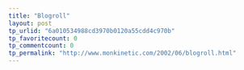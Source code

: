 ```yaml
---
title: "Blogroll"
layout: post
tp_urlid: "6a010534988cd3970b0120a55cdd4c970b"
tp_favoritecount: 0
tp_commentcount: 0
tp_permalink: "http://www.monkinetic.com/2002/06/blogroll.html"
---
```


